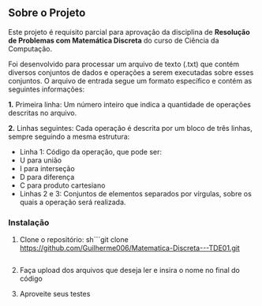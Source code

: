 ## Sobre o Projeto

Este projeto é requisito parcial para aprovação da disciplina de **Resolução de Problemas com Matemática Discreta** do curso de Ciência da Computação.

Foi desenvolvido para processar um arquivo de texto (.txt) que contém diversos conjuntos de dados e operações a serem executadas sobre esses conjuntos. O arquivo de entrada segue um formato específico e contém as seguintes informações:

**1.** Primeira linha: Um número inteiro que indica a quantidade de operações descritas no arquivo.

**2.** Linhas seguintes: Cada operação é descrita por um bloco de três linhas, sempre seguindo a mesma estrutura:
- Linha 1: Código da operação, que pode ser:
 - U para união
 - I para interseção
 - D para diferença
 - C para produto cartesiano
- Linhas 2 e 3: Conjuntos de elementos separados por vírgulas, sobre os quais a operação será realizada.

### Instalação

1. Clone o repositório:
   sh```git clone https://github.com/Guilherme006/Matematica-Discreta---TDE01.git
   ```
   
2. Faça upload dos arquivos que deseja ler e insira o nome no final do código
   
3. Aproveite seus testes
